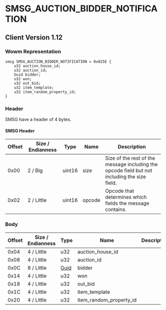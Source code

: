 # SMSG_AUCTION_BIDDER_NOTIFICATION
## Client Version 1.12

### Wowm Representation
```rust,ignore
smsg SMSG_AUCTION_BIDDER_NOTIFICATION = 0x025E {
    u32 auction_house_id;
    u32 auction_id;
    Guid bidder;
    u32 won;
    u32 out_bid;
    u32 item_template;
    u32 item_random_property_id;
}
```
### Header
SMSG have a header of 4 bytes.

#### SMSG Header
| Offset | Size / Endianness | Type   | Name   | Description |
| ------ | ----------------- | ------ | ------ | ----------- |
| 0x00   | 2 / Big           | uint16 | size   | Size of the rest of the message including the opcode field but not including the size field.|
| 0x02   | 2 / Little        | uint16 | opcode | Opcode that determines which fields the message contains.|
### Body
| Offset | Size / Endianness | Type | Name | Description |
| ------ | ----------------- | ---- | ---- | ----------- |
| 0x04 | 4 / Little | u32 | auction_house_id |  |
| 0x08 | 4 / Little | u32 | auction_id |  |
| 0x0C | 8 / Little | [Guid](../spec/packed-guid.md) | bidder |  |
| 0x14 | 4 / Little | u32 | won |  |
| 0x18 | 4 / Little | u32 | out_bid |  |
| 0x1C | 4 / Little | u32 | item_template |  |
| 0x20 | 4 / Little | u32 | item_random_property_id |  |
